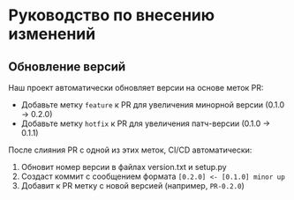 # Руководство по внесению изменений

## Обновление версий

Наш проект автоматически обновляет версии на основе меток PR:

* Добавьте метку `feature` к PR для увеличения минорной версии (0.1.0 -> 0.2.0)
* Добавьте метку `hotfix` к PR для увеличения патч-версии (0.1.0 -> 0.1.1)

После слияния PR с одной из этих меток, CI/CD автоматически:
1. Обновит номер версии в файлах version.txt и setup.py
2. Создаст коммит с сообщением формата `[0.2.0] <- [0.1.0] minor up`
3. Добавит к PR метку с новой версией (например, `PR-0.2.0`)